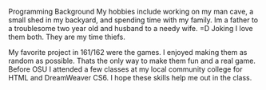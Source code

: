 Programming Background
My hobbies include working on my man cave, a small shed in my backyard, and spending time with my family. Im a father to a troublesome two year old and husband to a needy wife. =D Joking I love them both. They are my time thiefs.

My favorite project in 161/162 were the games. I enjoyed making them as random as possible. Thats the only way to make them fun and a real game. Before OSU I attended a few classes at my local community college for HTML and DreamWeaver CS6. I hope these skills help me out in the class.
